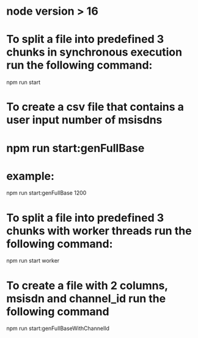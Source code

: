 # node version > 16

# To split a file into predefined 3 chunks in synchronous execution run the following command:

npm run start

# To create a csv file that contains a user input number of msisdns 
# npm run start:genFullBase <no of msisdns>
# example:

npm run start:genFullBase 1200


# To split a file into predefined 3 chunks with worker threads run the following command:

npm run start worker

# To create a file with 2 columns, msisdn and channel_id run the following command

npm run start:genFullBaseWithChannelId <no of msisdns>